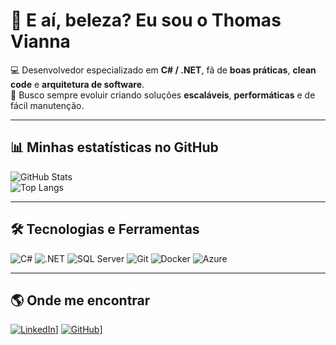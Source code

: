 # 👋 E aí, beleza? Eu sou o Thomas Vianna

💻 Desenvolvedor especializado em **C# / .NET**, fã de **boas práticas**, **clean code** e **arquitetura de software**.  
🚀 Busco sempre evoluir criando soluções **escaláveis**, **performáticas** e de fácil manutenção.  

---

## 📊 Minhas estatísticas no GitHub
![GitHub Stats](https://github-readme-stats.vercel.app/api?username=ThomasVianna&show_icons=true&theme=radical&hide_border=true)  
![Top Langs](https://github-readme-stats.vercel.app/api/top-langs/?username=ThomasVianna&layout=compact&theme=radical&hide_border=true)

---

## 🛠️ Tecnologias e Ferramentas
![C#](https://img.shields.io/badge/C%23-239120?style=for-the-badge&logo=csharp&logoColor=white)
![.NET](https://img.shields.io/badge/.NET-512BD4?style=for-the-badge&logo=dotnet&logoColor=white)
![SQL Server](https://img.shields.io/badge/SQL%20Server-CC2927?style=for-the-badge&logo=microsoftsqlserver&logoColor=white)
![Git](https://img.shields.io/badge/Git-F05032?style=for-the-badge&logo=git&logoColor=white)
![Docker](https://img.shields.io/badge/Docker-2496ED?style=for-the-badge&logo=docker&logoColor=white)
![Azure](https://img.shields.io/badge/Azure-0078D4?style=for-the-badge&logo=microsoftazure&logoColor=white)

---

## 🌎 Onde me encontrar
[![LinkedIn](https://img.shields.io/badge/LinkedIn-0A66C2?style=for-the-badge&logo=linkedin&logoColor=white)](https://www.linkedin.com/in/thomas-vianna/)]
[![GitHub](https://img.shields.io/badge/GitHub-181717?style=for-the-badge&logo=github&logoColor=white)](https://github.com/ThomasVianna)]
